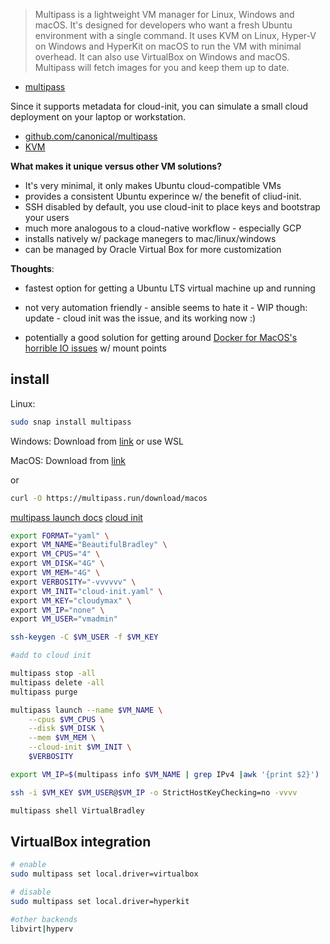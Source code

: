  

> Multipass is a lightweight VM manager for Linux, Windows and macOS. It's designed for developers who want a fresh Ubuntu environment with a single command. It uses KVM on Linux, Hyper-V on Windows and HyperKit on macOS to run the VM with minimal overhead. It can also use VirtualBox on Windows and macOS. Multipass will fetch images for you and keep them up to date.

- [multipass](https://multipass.run/)

Since it supports metadata for cloud-init, you can simulate a small cloud deployment on your laptop or workstation.

- [github.com/canonical/multipass](https://github.com/canonical/multipass)
- [KVM](https://www.redhat.com/en/topics/virtualization/what-is-KVM)

__What makes it unique versus other VM solutions?__

- It's very minimal, it only makes Ubuntu cloud-compatible VMs
- provides a consistent Ubuntu experince w/ the benefit of cliud-init.
- SSH disabled by default, you use cloud-init to place keys and bootstrap your users
- much more analogous to a cloud-native workflow - especially GCP
- installs natively w/ package manegers to mac/linux/windows
- can be managed by Oracle Virtual Box for more customization

__Thoughts__:

- fastest option for getting a Ubuntu LTS virtual machine up and running

- not very automation friendly - ansible seems to hate it - WIP though: update - cloud init was the issue, and its working now :)

- potentially a good solution for getting around [Docker for MacOS's horrible IO issues](https://github.com/docker/for-mac/issues/3677) w/ mount points

## install

Linux:

```bash
sudo snap install multipass
```

Windows:
Download from [link](https://multipass.run/download/windows) or use WSL

MacOS:
Download from [link](https://multipass.run/download/macos)

or

```bash
curl -O https://multipass.run/download/macos
```

[multipass launch docs](https://multipass.run/docs/launch-command)
[cloud init](https://cloudinit.readthedocs.io/en/latest/topics/examples.html)

```bash
export FORMAT="yaml" \
export VM_NAME="BeautifulBradley" \
export VM_CPUS="4" \
export VM_DISK="4G" \
export VM_MEM="4G" \
export VERBOSITY="-vvvvvv" \
export VM_INIT="cloud-init.yaml" \
export VM_KEY="cloudymax" \
export VM_IP="none" \
export VM_USER="vmadmin"

ssh-keygen -C $VM_USER -f $VM_KEY

#add to cloud init

multipass stop -all
multipass delete -all
multipass purge

multipass launch --name $VM_NAME \
    --cpus $VM_CPUS \
    --disk $VM_DISK \
    --mem $VM_MEM \
    --cloud-init $VM_INIT \
    $VERBOSITY

export VM_IP=$(multipass info $VM_NAME | grep IPv4 |awk '{print $2}')

ssh -i $VM_KEY $VM_USER@$VM_IP -o StrictHostKeyChecking=no -vvvv

```

```bash
multipass shell VirtualBradley
```

## VirtualBox integration

```bash
# enable
sudo multipass set local.driver=virtualbox

# disable
sudo multipass set local.driver=hyperkit

#other backends
libvirt|hyperv
```
